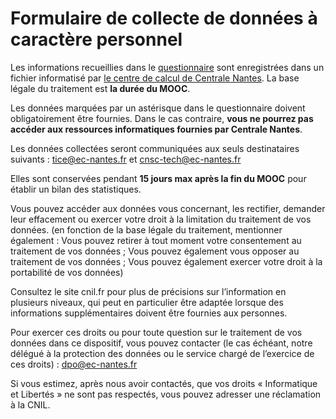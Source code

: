 # Formulaire de collecte de données à caractère personnel

Les informations recueillies dans le [questionnaire](https://forms.gle/Ft5PworTxM3Aiidq5) sont enregistrées dans un fichier informatisé par [le centre de calcul de Centrale Nantes](https://supercomputing.ec-nantes.fr/about/contact-us). La base légale du traitement est **la durée du MOOC**.

Les données marquées par un astérisque dans le questionnaire doivent obligatoirement être fournies. Dans le cas contraire, **vous ne pourrez pas accéder aux ressources informatiques fournies par Centrale Nantes**.

Les données collectées seront communiquées aux seuls destinataires suivants : tice@ec-nantes.fr et cnsc-tech@ec-nantes.fr 

Elles sont conservées pendant **15 jours max après la fin du MOOC** pour établir un bilan des statistiques.

Vous pouvez accéder aux données vous concernant, les rectifier, demander leur effacement ou exercer votre droit à la limitation du traitement de vos données. (en fonction de la base légale du traitement, mentionner également : Vous pouvez retirer à tout moment votre consentement au traitement de vos données ; Vous pouvez également vous opposer au traitement de vos données ; Vous pouvez également exercer votre droit à la portabilité de vos données)

 Consultez le site cnil.fr pour plus de précisions sur l’information en plusieurs niveaux, qui peut en particulier être adaptée lorsque des informations supplémentaires doivent être fournies aux personnes.

Pour exercer ces droits ou pour toute question sur le traitement de vos données dans ce dispositif, vous pouvez contacter (le cas échéant, notre délégué à la protection des données ou le service chargé de l’exercice de ces droits) : dpo@ec-nantes.fr

Si vous estimez, après nous avoir contactés, que vos droits « Informatique et Libertés » ne sont pas respectés, vous pouvez adresser une réclamation à la CNIL.
